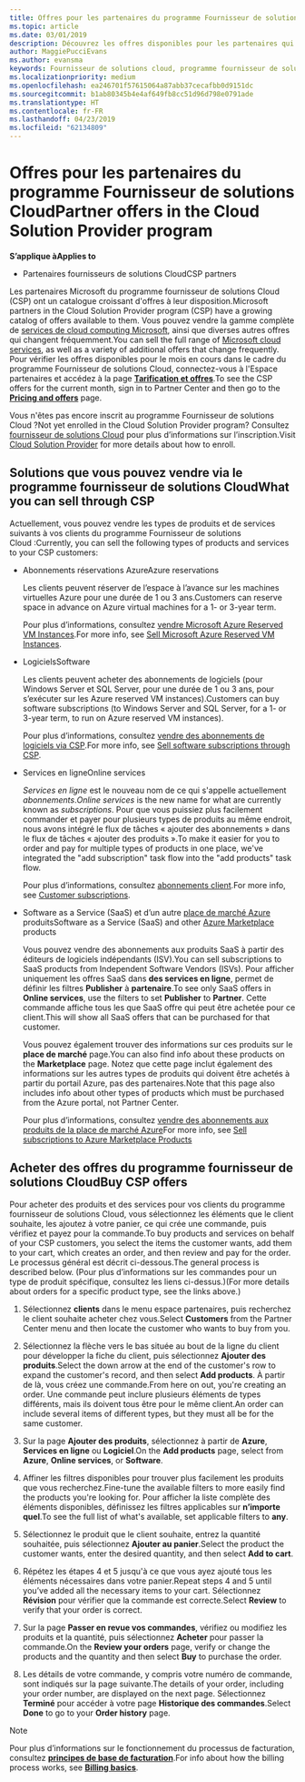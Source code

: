 ```yaml
---
title: Offres pour les partenaires du programme Fournisseur de solutions Cloud | Espace partenaires
ms.topic: article
ms.date: 03/01/2019
description: Découvrez les offres disponibles pour les partenaires qui vendent via le programme Fournisseur de solutions Cloud.
author: MaggiePucciEvans
ms.author: evansma
keywords: Fournisseur de solutions cloud, programme fournisseur de solutions cloud, CSP, ajouter un produit, vendre à des clients, des offres pour les partenaires, offres fournisseur de solutions Cloud, services basés sur le Cloud, Azure, Office 365, Dynamics, partenaire fournisseur de solutions Cloud, vendre dans le programme fournisseur de solutions Cloud, Azure RI, Azure reserved virtual machine instances, réservations Azure, services en ligne, logiciel d’abonnement, AHUB, SQL Server sur Azure, Windows Server sur Azure, abonnements du client
ms.localizationpriority: medium
ms.openlocfilehash: ea246701f57615064a87abb37cecafbb0d9151dc
ms.sourcegitcommit: b1ab80345b4e4af649fb8cc51d96d798e0791ade
ms.translationtype: HT
ms.contentlocale: fr-FR
ms.lasthandoff: 04/23/2019
ms.locfileid: "62134809"
---
```

# <a name="partner-offers-in-the-cloud-solution-provider-program"></a><span data-ttu-id="627e7-104">Offres pour les partenaires du programme Fournisseur de solutions Cloud</span><span class="sxs-lookup"><span data-stu-id="627e7-104">Partner offers in the Cloud Solution Provider program</span></span> 

<span data-ttu-id="627e7-105">**S’applique à**</span><span class="sxs-lookup"><span data-stu-id="627e7-105">**Applies to**</span></span>

-  <span data-ttu-id="627e7-106">Partenaires fournisseurs de solutions Cloud</span><span class="sxs-lookup"><span data-stu-id="627e7-106">CSP partners</span></span>

<span data-ttu-id="627e7-107">Les partenaires Microsoft du programme fournisseur de solutions Cloud (CSP) ont un catalogue croissant d'offres à leur disposition.</span><span class="sxs-lookup"><span data-stu-id="627e7-107">Microsoft partners in the Cloud Solution Provider program (CSP) have a growing catalog of offers available to them.</span></span> <span data-ttu-id="627e7-108">Vous pouvez vendre la gamme complète de [services de cloud computing Microsoft](https://partner.microsoft.com/cloud-solution-provider/products-and-services), ainsi que diverses autres offres qui changent fréquemment.</span><span class="sxs-lookup"><span data-stu-id="627e7-108">You can sell the full range of [Microsoft cloud services](https://partner.microsoft.com/cloud-solution-provider/products-and-services), as well as a variety of additional offers that change frequently.</span></span> <span data-ttu-id="627e7-109">Pour vérifier les offres disponibles pour le mois en cours dans le cadre du programme Fournisseur de solutions Cloud, connectez-vous à l'Espace partenaires et accédez à la page [**Tarification et offres**](https://partnercenter.microsoft.com/pcv/sales).</span><span class="sxs-lookup"><span data-stu-id="627e7-109">To see the CSP offers for the current month, sign in to Partner Center and then go to the [**Pricing and offers**](https://partnercenter.microsoft.com/pcv/sales) page.</span></span>  

<span data-ttu-id="627e7-110">Vous n'êtes pas encore inscrit au programme Fournisseur de solutions Cloud ?</span><span class="sxs-lookup"><span data-stu-id="627e7-110">Not yet enrolled in the Cloud Solution Provider program?</span></span> <span data-ttu-id="627e7-111">Consultez [fournisseur de solutions Cloud](https://partner.microsoft.com/cloud-solution-provider) pour plus d’informations sur l’inscription.</span><span class="sxs-lookup"><span data-stu-id="627e7-111">Visit [Cloud Solution Provider](https://partner.microsoft.com/cloud-solution-provider) for more details about how to enroll.</span></span> 

## <a name="what-you-can-sell-through-csp"></a><span data-ttu-id="627e7-112">Solutions que vous pouvez vendre via le programme fournisseur de solutions Cloud</span><span class="sxs-lookup"><span data-stu-id="627e7-112">What you can sell through CSP</span></span>

<span data-ttu-id="627e7-113">Actuellement, vous pouvez vendre les types de produits et de services suivants à vos clients du programme Fournisseur de solutions Cloud :</span><span class="sxs-lookup"><span data-stu-id="627e7-113">Currently, you can sell the following types of products and services to your CSP customers:</span></span>

- <span data-ttu-id="627e7-114">Abonnements réservations Azure</span><span class="sxs-lookup"><span data-stu-id="627e7-114">Azure reservations</span></span><br> 

    <span data-ttu-id="627e7-115">Les clients peuvent réserver de l’espace à l’avance sur les machines virtuelles Azure pour une durée de 1 ou 3 ans.</span><span class="sxs-lookup"><span data-stu-id="627e7-115">Customers can reserve space in advance on Azure virtual machines for a 1- or 3-year term.</span></span><br>
    
    <span data-ttu-id="627e7-116">Pour plus d’informations, consultez [vendre Microsoft Azure Reserved VM Instances](azure-reservations.md).</span><span class="sxs-lookup"><span data-stu-id="627e7-116">For more info, see [Sell Microsoft Azure Reserved VM Instances](azure-reservations.md).</span></span>

- <span data-ttu-id="627e7-117">Logiciels</span><span class="sxs-lookup"><span data-stu-id="627e7-117">Software</span></span><br>

    <span data-ttu-id="627e7-118">Les clients peuvent acheter des abonnements de logiciels (pour Windows Server et SQL Server, pour une durée de 1 ou 3 ans, pour s’exécuter sur les Azure reserved VM instances).</span><span class="sxs-lookup"><span data-stu-id="627e7-118">Customers can buy software subscriptions (to Windows Server and SQL Server, for a 1- or 3-year term, to run on Azure reserved VM instances).</span></span><br>
 
    <span data-ttu-id="627e7-119">Pour plus d’informations, consultez [vendre des abonnements de logiciels via CSP](csp-software-subscriptions.md).</span><span class="sxs-lookup"><span data-stu-id="627e7-119">For more info, see [Sell software subscriptions through CSP](csp-software-subscriptions.md).</span></span>  

- <span data-ttu-id="627e7-120">Services en ligne</span><span class="sxs-lookup"><span data-stu-id="627e7-120">Online services</span></span><br>

    <span data-ttu-id="627e7-121">*Services en ligne* est le nouveau nom de ce qui s'appelle actuellement *abonnements*.</span><span class="sxs-lookup"><span data-stu-id="627e7-121">*Online services* is the new name for what are currently known as *subscriptions*.</span></span> <span data-ttu-id="627e7-122">Pour que vous puissiez plus facilement commander et payer pour plusieurs types de produits au même endroit, nous avons intégré le flux de tâches « ajouter des abonnements » dans le flux de tâches « ajouter des produits ».</span><span class="sxs-lookup"><span data-stu-id="627e7-122">To make it easier for you to order and pay for multiple types of products in one place, we've integrated the "add subscription" task flow into the "add products" task flow.</span></span><br>
    
    <span data-ttu-id="627e7-123">Pour plus d’informations, consultez [abonnements client](customer-subscriptions.md).</span><span class="sxs-lookup"><span data-stu-id="627e7-123">For more info, see [Customer subscriptions](customer-subscriptions.md).</span></span>

- <span data-ttu-id="627e7-124">Software as a Service (SaaS) et d’un autre [place de marché Azure](https://azuremarketplace.microsoft.com/marketplace) produits</span><span class="sxs-lookup"><span data-stu-id="627e7-124">Software as a Service (SaaS) and other [Azure Marketplace](https://azuremarketplace.microsoft.com/marketplace) products</span></span><br>

    <span data-ttu-id="627e7-125">Vous pouvez vendre des abonnements aux produits SaaS à partir des éditeurs de logiciels indépendants (ISV).</span><span class="sxs-lookup"><span data-stu-id="627e7-125">You can sell subscriptions to SaaS products from Independent Software Vendors (ISVs).</span></span> <span data-ttu-id="627e7-126">Pour afficher uniquement les offres SaaS dans **des services en ligne**, permet de définir les filtres **Publisher** à **partenaire**.</span><span class="sxs-lookup"><span data-stu-id="627e7-126">To see only SaaS offers in **Online services**, use the filters to set **Publisher** to **Partner**.</span></span> <span data-ttu-id="627e7-127">Cette commande affiche tous les que SaaS offre qui peut être achetée pour ce client.</span><span class="sxs-lookup"><span data-stu-id="627e7-127">This will show all SaaS offers that can be purchased for that customer.</span></span><br>
    
    <span data-ttu-id="627e7-128">Vous pouvez également trouver des informations sur ces produits sur le **place de marché** page.</span><span class="sxs-lookup"><span data-stu-id="627e7-128">You can also find info about these products on the **Marketplace** page.</span></span> <span data-ttu-id="627e7-129">Notez que cette page inclut également des informations sur les autres types de produits qui doivent être achetés à partir du portail Azure, pas des partenaires.</span><span class="sxs-lookup"><span data-stu-id="627e7-129">Note that this page also includes info about other types of products which must be purchased from the Azure portal, not Partner Center.</span></span><br>

    <span data-ttu-id="627e7-130">Pour plus d’informations, consultez [vendre des abonnements aux produits de la place de marché Azure](sell-marketplace-products.md)</span><span class="sxs-lookup"><span data-stu-id="627e7-130">For more info, see [Sell subscriptions to Azure Marketplace Products](sell-marketplace-products.md)</span></span>


## <a name="buy-csp-offers"></a><span data-ttu-id="627e7-131">Acheter des offres du programme fournisseur de solutions Cloud</span><span class="sxs-lookup"><span data-stu-id="627e7-131">Buy CSP offers</span></span>

<span data-ttu-id="627e7-132">Pour acheter des produits et des services pour vos clients du programme fournisseur de solutions Cloud, vous sélectionnez les éléments que le client souhaite, les ajoutez à votre panier, ce qui crée une commande, puis vérifiez et payez pour la commande.</span><span class="sxs-lookup"><span data-stu-id="627e7-132">To buy products and services on behalf of your CSP customers, you select the items the customer wants, add them to your cart, which creates an order, and then review and pay for the order.</span></span> <span data-ttu-id="627e7-133">Le processus général est décrit ci-dessous.</span><span class="sxs-lookup"><span data-stu-id="627e7-133">The general process is described below.</span></span> <span data-ttu-id="627e7-134">(Pour plus d’informations sur les commandes pour un type de produit spécifique, consultez les liens ci-dessus.)</span><span class="sxs-lookup"><span data-stu-id="627e7-134">(For more details about orders for a specific product type, see the links above.)</span></span>

1. <span data-ttu-id="627e7-135">Sélectionnez **clients** dans le menu espace partenaires, puis recherchez le client souhaite acheter chez vous.</span><span class="sxs-lookup"><span data-stu-id="627e7-135">Select **Customers** from the Partner Center menu and then locate the customer who wants to buy from you.</span></span> 

2. <span data-ttu-id="627e7-136">Sélectionnez la flèche vers le bas située au bout de la ligne du client pour développer la fiche du client, puis sélectionnez **Ajouter des produits**.</span><span class="sxs-lookup"><span data-stu-id="627e7-136">Select the down arrow at the end of the customer's row to expand the customer's record, and then select **Add products**.</span></span> <span data-ttu-id="627e7-137">À partir de là, vous créez une commande.</span><span class="sxs-lookup"><span data-stu-id="627e7-137">From here on out, you're creating an order.</span></span> <span data-ttu-id="627e7-138">Une commande peut inclure plusieurs éléments de types différents, mais ils doivent tous être pour le même client.</span><span class="sxs-lookup"><span data-stu-id="627e7-138">An order can include several items of different types, but they must all be for the same customer.</span></span>

3. <span data-ttu-id="627e7-139">Sur la page **Ajouter des produits**, sélectionnez à partir de **Azure**, **Services en ligne** ou **Logiciel**.</span><span class="sxs-lookup"><span data-stu-id="627e7-139">On the **Add products** page, select from **Azure**, **Online services**, or **Software**.</span></span>

4. <span data-ttu-id="627e7-140">Affiner les filtres disponibles pour trouver plus facilement les produits que vous recherchez.</span><span class="sxs-lookup"><span data-stu-id="627e7-140">Fine-tune the available filters to more easily find the products you're looking for.</span></span> <span data-ttu-id="627e7-141">Pour afficher la liste complète des éléments disponibles, définissez les filtres applicables sur **n’importe quel**.</span><span class="sxs-lookup"><span data-stu-id="627e7-141">To see the full list of what's available, set applicable filters to **any**.</span></span> 

5. <span data-ttu-id="627e7-142">Sélectionnez le produit que le client souhaite, entrez la quantité souhaitée, puis sélectionnez **Ajouter au panier**.</span><span class="sxs-lookup"><span data-stu-id="627e7-142">Select the product the customer wants, enter the desired quantity, and then select **Add to cart**.</span></span>

6. <span data-ttu-id="627e7-143">Répétez les étapes 4 et 5 jusqu'à ce que vous ayez ajouté tous les éléments nécessaires dans votre panier.</span><span class="sxs-lookup"><span data-stu-id="627e7-143">Repeat steps 4 and 5 until you’ve added all the necessary items to your cart.</span></span> <span data-ttu-id="627e7-144">Sélectionnez **Révision** pour vérifier que la commande est correcte.</span><span class="sxs-lookup"><span data-stu-id="627e7-144">Select **Review** to verify that your order is correct.</span></span>  

7. <span data-ttu-id="627e7-145">Sur la page **Passer en revue vos commandes**, vérifiez ou modifiez les produits et la quantité, puis sélectionnez **Acheter** pour passer la commande.</span><span class="sxs-lookup"><span data-stu-id="627e7-145">On the **Review your orders** page, verify or change the products and the quantity and then select **Buy** to purchase the order.</span></span> 

8. <span data-ttu-id="627e7-146">Les détails de votre commande, y compris votre numéro de commande, sont indiqués sur la page suivante.</span><span class="sxs-lookup"><span data-stu-id="627e7-146">The details of your order, including your order number, are displayed on the next page.</span></span> <span data-ttu-id="627e7-147">Sélectionnez **Terminé** pour accéder à votre page **Historique des commandes**.</span><span class="sxs-lookup"><span data-stu-id="627e7-147">Select **Done** to go to your **Order history** page.</span></span> 

> [!NOTE]
> <span data-ttu-id="627e7-148">Pour plus d’informations sur le fonctionnement du processus de facturation, consultez [ **principes de base de facturation**](https://docs.microsoft.com/en-us/partner-center/billing-basics).</span><span class="sxs-lookup"><span data-stu-id="627e7-148">For info about how the billing process works, see [**Billing basics**](https://docs.microsoft.com/en-us/partner-center/billing-basics).</span></span>


